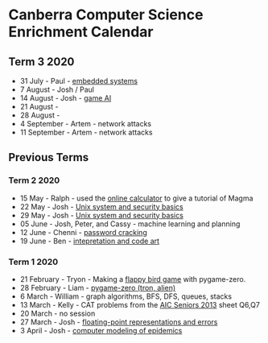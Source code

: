 # Canberra Computer Science Enrichment Calendar

## Term 3 2020

- 31 July - Paul - [embedded systems](single_board_computer/README.md)
- 7 August - Josh / Paul
- 14 August - Josh - [game AI](game_ai/halite.iypnb)
- 21 August - 
- 28 August -
- 4 September - Artem - network attacks
- 11 September - Artem - network attacks

## Previous Terms

### Term 2 2020

- 15 May - Ralph - used the [online calculator](http://magma.maths.usyd.edu.au/calc/) to give a tutorial of Magma
- 22 May - Josh - [Unix system and security basics](unix_basics/README.md)
- 29 May - Josh - [Unix system and security basics](unix_basics/README.md)
- 05 June - Josh, Peter, and Cassy - machine learning and planning
- 12 June - Chenni - [password cracking](cracking/README.md)
- 19 June - Ben - [intepretation and code art](https://cs.anu.edu.au/hub/workshops/interpretation-and-code-art/)


### Term 1 2020

- 21 February - Tryon - Making a [flappy bird game](resources/pgz-master.zip) with pygame-zero.
- 28 February - Liam - [pygame-zero (tron, alien)](https://github.com/liampingu/pgz-tron)
- 6 March - William - graph algorithms, BFS, DFS, queues, stacks
- 13 March - Kelly - CAT problems from the [AIC Seniors 2013](resources/AIC_2013_Senior.pdf) sheet  Q6,Q7
- 20 March - no session
- 27 March - Josh - [floating-point representations and errors](https://github.com/milthorpe/numerics/)
- 3 April - Josh - [computer modeling of epidemics](https://github.com/milthorpe/sir)
